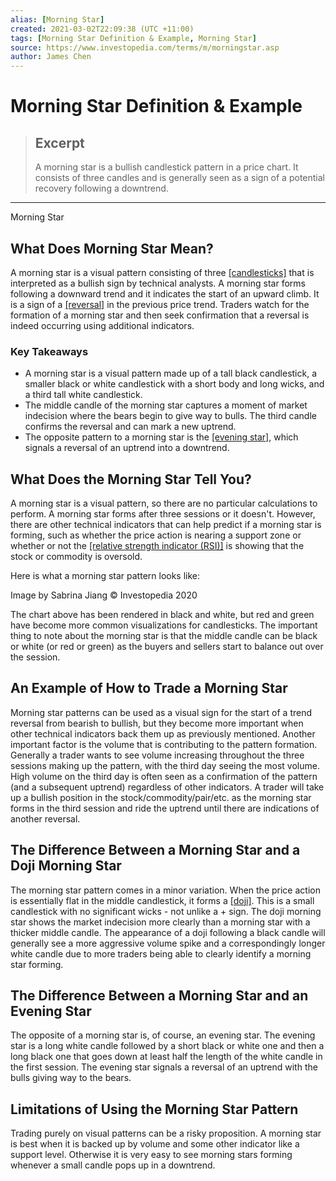 ```yaml
---
alias: [Morning Star]
created: 2021-03-02T22:09:38 (UTC +11:00)
tags: [Morning Star Definition & Example, Morning Star]
source: https://www.investopedia.com/terms/m/morningstar.asp
author: James Chen
---
```


# Morning Star Definition & Example

> ## Excerpt
> A morning star is a bullish candlestick pattern in a price chart. It consists of three candles and is generally seen as a sign of a potential recovery following a downtrend.

---

Morning Star
## What Does Morning Star Mean?

A morning star is a visual pattern consisting of three [[candlesticks]](https://www.investopedia.com/terms/c/candlestick.asp) that is interpreted as a bullish sign by technical analysts. A morning star forms following a downward trend and it indicates the start of an upward climb. It is a sign of a [[reversal]](https://www.investopedia.com/terms/r/reversal.asp) in the previous price trend. Traders watch for the formation of a morning star and then seek confirmation that a reversal is indeed occurring using additional indicators.

### Key Takeaways

-   A morning star is a visual pattern made up of a tall black candlestick, a smaller black or white candlestick with a short body and long wicks, and a third tall white candlestick.
-   The middle candle of the morning star captures a moment of market indecision where the bears begin to give way to bulls. The third candle confirms the reversal and can mark a new uptrend.
-   The opposite pattern to a morning star is the [[evening star]](https://www.investopedia.com/terms/e/eveningstar.asp), which signals a reversal of an uptrend into a downtrend.

## What Does the Morning Star Tell You?

A morning star is a visual pattern, so there are no particular calculations to perform. A morning star forms after three sessions or it doesn't. However, there are other technical indicators that can help predict if a morning star is forming, such as whether the price action is nearing a support zone or whether or not the [[relative strength indicator (RSI)]](https://www.investopedia.com/terms/r/rsi.asp) is showing that the stock or commodity is oversold.

Here is what a morning star pattern looks like:

Image by Sabrina Jiang © Investopedia 2020 

The chart above has been rendered in black and white, but red and green have become more common visualizations for candlesticks. The important thing to note about the morning star is that the middle candle can be black or white (or red or green) as the buyers and sellers start to balance out over the session.

## An Example of How to Trade a Morning Star

Morning star patterns can be used as a visual sign for the start of a trend reversal from bearish to bullish, but they become more important when other technical indicators back them up as previously mentioned. Another important factor is the volume that is contributing to the pattern formation. Generally a trader wants to see volume increasing throughout the three sessions making up the pattern, with the third day seeing the most volume. High volume on the third day is often seen as a confirmation of the pattern (and a subsequent uptrend) regardless of other indicators. A trader will take up a bullish position in the stock/commodity/pair/etc. as the morning star forms in the third session and ride the uptrend until there are indications of another reversal.

## The Difference Between a Morning Star and a Doji Morning Star

The morning star pattern comes in a minor variation. When the price action is essentially flat in the middle candlestick, it forms a [[doji]](https://www.investopedia.com/terms/d/doji.asp). This is a small candlestick with no significant wicks - not unlike a + sign. The doji morning star shows the market indecision more clearly than a morning star with a thicker middle candle. The appearance of a doji following a black candle will generally see a more aggressive volume spike and a correspondingly longer white candle due to more traders being able to clearly identify a morning star forming.

## The Difference Between a Morning Star and an Evening Star

The opposite of a morning star is, of course, an evening star. The evening star is a long white candle followed by a short black or white one and then a long black one that goes down at least half the length of the white candle in the first session. The evening star signals a reversal of an uptrend with the bulls giving way to the bears.

## Limitations of Using the Morning Star Pattern

Trading purely on visual patterns can be a risky proposition. A morning star is best when it is backed up by volume and some other indicator like a support level. Otherwise it is very easy to see morning stars forming whenever a small candle pops up in a downtrend.
